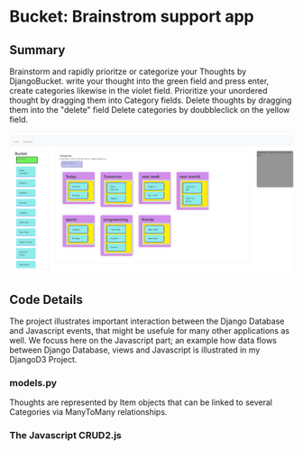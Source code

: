 # Bucket: Brainstrom support app

## Summary
Brainstorm and rapidly prioritze or categorize your Thoughts by DjangoBucket. write your thought into the green field and press enter, create categories likewise in the violet field. Prioritize your unordered thought by dragging them into Category fields. Delete thoughts by dragging them into the "delete" field Delete categories by doubbleclick on the yellow field. 

![Categorize](pics/Categorize.png?raw=true "Categorize")

## Code Details

The project illustrates important interaction between the Django Database and Javascript events, that might be usefule for many other applications as well. We focuss here on the Javascript part; an example how data flows between Django Database, views and Javascript is illustrated in my DjangoD3 Project. 

### models.py 
Thoughts are represented by Item objects that can be linked to several Categories via ManyToMany relationships. 

### The Javascript CRUD2.js






 





